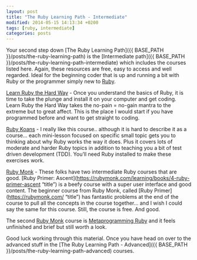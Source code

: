 ```yaml
---
layout: post
title: "The Ruby Learning Path - Intermediate"
modified: 2014-05-15 14:13:34 +0200
tags: [ruby, intermediate]
categories: posts
---
```

Your second step down [The Ruby Learning Path]({{ BASE_PATH }}/posts/the-ruby-learning-path) is the [Intermediate path]({{ BASE_PATH }}/posts/the-ruby-learning-path-intermediate) which includes the courses listed here. Again, these resources are free, easy to access and well regarded. Ideal for the beginning coder that is up and running a bit with Ruby or the programmer simply new to [Ruby](https://www.ruby-lang.org/en/).

[Learn Ruby the Hard Way](http://ruby.learncodethehardway.org/) - Once you understand the basics of Ruby, it is time to take the plunge and install it on your computer and get coding. Learn Ruby the Hard Way takes the no-pain = no-gain mantra to the extreme but to great affect. This is the place I would start if you have programmed before and want to get straight to coding.

[Ruby Koans](http://rubykoans.com) - I really like this course.. although it is hard to describe it as a course… each mini-lesson focused on specific small topic gets you to thinking about why Ruby works the way it does. Plus it covers lots of moderate and harder Ruby topics in addition to teaching you a bit of test driven development (TDD). You’ll need Ruby installed to make these exercises work.

[Ruby Monk](https://rubymonk.com/) - These folks have two intermediate Ruby courses that are good. [Ruby Primer: Ascent](https://rubymonk.com/learning/books/4-ruby-primer-ascent “title”) is a beefy course with a super user interface and good content. The beginner course from Ruby Monk, called [Ruby Primer](https://rubymonk.com/ “title”) has fantastic problems at the end of the course to pull all the concepts in the course together… and I wish I could say the same for this course. Still, the course is free. And good.

The second [Ruby Monk](https://rubymonk.com/) course is [Metaprogramming Ruby](https://rubymonk.com/learning/books/2-metaprogramming-ruby) and it feels unfinished and brief but still worth a look.

Good luck working through this material. Once you have head on over to the advanced stuff in the [The Ruby Learning Path - Advanced]({{ BASE_PATH }}/posts/the-ruby-learning-path-advanced) courses.

